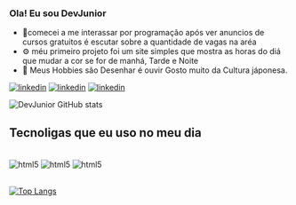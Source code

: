### Ola! Eu sou DevJunior

- 📑comecei a me interassar por programação após ver anuncios de cursos gratuitos é escutar sobre a quantidade de vagas na aréa
- ⚙️ méu primeiro projeto foi um site simples que mostra as horas do diá que mudar a cor se for de manhá, Tarde e Noite
- 📕 Meus Hobbies são Desenhar é ouvir Gosto muito da Cultura jáponesa.



[![linkedin](https://img.shields.io/badge/LinkedIn-0077B5?style=for-the-badge&logo=linkedin&logoColor=white)](https://www.linkedin.com/in/jo%C3%A3o-vitor-devjunior-oclubedosdez/)
[![linkedin](https://img.shields.io/badge/Gmail-D14836?style=for-the-badge&logo=gmail&logoColor=white)](https://mail.google.com/mail/u/0/#inbox)
[![linkedin](https://img.shields.io/badge/WhatsApp-25D366?style=for-the-badge&logo=whatsapp&logoColor=white)](https://chat.whatsapp.com/CrKyDGXhhtA6UDnPnu6gol)

![DevJunior GitHub stats](https://github-readme-stats.vercel.app/api?username=oclubedosdez&show_icons=true&theme=tokyonight)



## Tecnoligas que eu uso no meu dia
<div style="display: inline_block"><br/>
<img align="center" alt="html5" src="https://img.shields.io/badge/HTML5-E34F26?style=for-the-badge&logo=html5&logoColor=white"/>
<img align="center" alt="html5" src="https://img.shields.io/badge/CSS3-1572B6?style=for-the-badge&logo=css3&logoColor=white"/>
<img align="center" alt="html5" src="https://img.shields.io/badge/JavaScript-F7DF1E?style=for-the-badge&logo=javascript&logoColor=black"/>
</div>
<br>

[![Top Langs](https://github-readme-stats.vercel.app/api/top-langs/?username=oclubedosdez)](https://github.com/anuraghazra/github-readme-stats)
